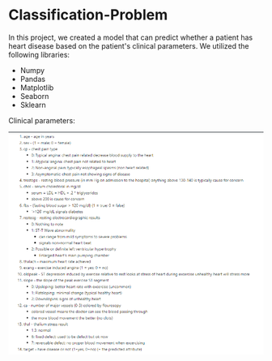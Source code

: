 # Classification-Problem

In this project, we created a model that can predict whether a patient has heart disease based on the patient's clinical parameters. We utilized the following libraries:

* Numpy
* Pandas
* Matplotlib
* Seaborn
* Sklearn

Clinical parameters:

<img src="parameters.png" alt="parameters">
